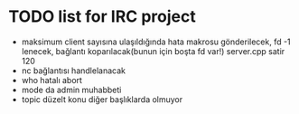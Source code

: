# TODO list for IRC project

 - maksimum client sayısına ulaşıldığında hata makrosu gönderilecek, fd -1 lenecek, bağlantı koparılacak(bunun için boşta fd var!) server.cpp satir 120
 - nc bağlantısı handlelanacak 
 - who hatalı abort
 - mode da admin muhabbeti 
 - topic düzelt konu diğer başlıklarda olmuyor
 
